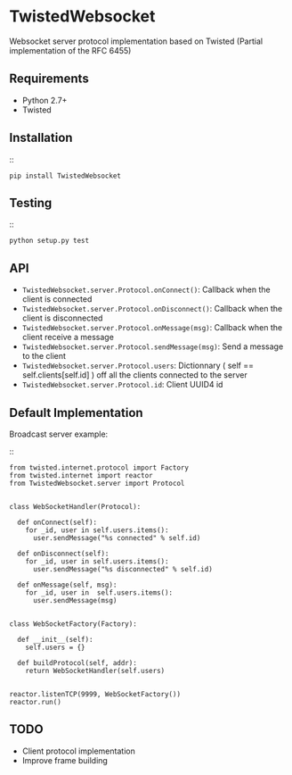 TwistedWebsocket
================

Websocket server protocol implementation based on Twisted (Partial implementation of the RFC 6455)

Requirements
------------

-  Python 2.7+
-  Twisted

Installation
------------

::
    
    pip install TwistedWebsocket

Testing
-------

::
    
    python setup.py test
    

API
---

-  ``TwistedWebsocket.server.Protocol.onConnect()``: Callback when the client is connected
-  ``TwistedWebsocket.server.Protocol.onDisconnect()``: Callback when the client is disconnected
-  ``TwistedWebsocket.server.Protocol.onMessage(msg)``: Callback when the client receive a message
-  ``TwistedWebsocket.server.Protocol.sendMessage(msg)``: Send a message to the client
-  ``TwistedWebsocket.server.Protocol.users``: Dictionnary ( self == self.clients[self.id] ) off all the clients connected to the server
-  ``TwistedWebsocket.server.Protocol.id``: Client UUID4 id

Default Implementation
----------------------

Broadcast server example:

::

    from twisted.internet.protocol import Factory
    from twisted.internet import reactor
    from TwistedWebsocket.server import Protocol


    class WebSocketHandler(Protocol):

      def onConnect(self):
        for _id, user in self.users.items():
          user.sendMessage("%s connected" % self.id)

      def onDisconnect(self):
        for _id, user in self.users.items():
          user.sendMessage("%s disconnected" % self.id)

      def onMessage(self, msg):
        for _id, user in  self.users.items():
          user.sendMessage(msg)


    class WebSocketFactory(Factory):
      
      def __init__(self):
        self.users = {}
      
      def buildProtocol(self, addr):
        return WebSocketHandler(self.users)


    reactor.listenTCP(9999, WebSocketFactory())
    reactor.run()


TODO
----

-  Client protocol implementation
-  Improve frame building

